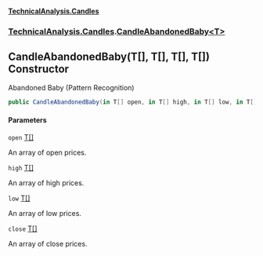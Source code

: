 #### [TechnicalAnalysis\.Candles](Atypical.TechnicalAnalysis.Candles.md 'Atypical\.TechnicalAnalysis\.Candles')
### [TechnicalAnalysis\.Candles](Atypical.TechnicalAnalysis.Candles.md#TechnicalAnalysis.Candles 'TechnicalAnalysis\.Candles').[CandleAbandonedBaby&lt;T&gt;](CandleAbandonedBaby_T_.md 'TechnicalAnalysis\.Candles\.CandleAbandonedBaby\<T\>')

## CandleAbandonedBaby\(T\[\], T\[\], T\[\], T\[\]\) Constructor

Abandoned Baby \(Pattern Recognition\)

```csharp
public CandleAbandonedBaby(in T[] open, in T[] high, in T[] low, in T[] close);
```
#### Parameters

<a name='TechnicalAnalysis.Candles.CandleAbandonedBaby_T_.CandleAbandonedBaby(T[],T[],T[],T[]).open'></a>

`open` [T](CandleAbandonedBaby_T_.md#TechnicalAnalysis.Candles.CandleAbandonedBaby_T_.T 'TechnicalAnalysis\.Candles\.CandleAbandonedBaby\<T\>\.T')[\[\]](https://docs.microsoft.com/en-us/dotnet/api/System.Array 'System\.Array')

An array of open prices\.

<a name='TechnicalAnalysis.Candles.CandleAbandonedBaby_T_.CandleAbandonedBaby(T[],T[],T[],T[]).high'></a>

`high` [T](CandleAbandonedBaby_T_.md#TechnicalAnalysis.Candles.CandleAbandonedBaby_T_.T 'TechnicalAnalysis\.Candles\.CandleAbandonedBaby\<T\>\.T')[\[\]](https://docs.microsoft.com/en-us/dotnet/api/System.Array 'System\.Array')

An array of high prices\.

<a name='TechnicalAnalysis.Candles.CandleAbandonedBaby_T_.CandleAbandonedBaby(T[],T[],T[],T[]).low'></a>

`low` [T](CandleAbandonedBaby_T_.md#TechnicalAnalysis.Candles.CandleAbandonedBaby_T_.T 'TechnicalAnalysis\.Candles\.CandleAbandonedBaby\<T\>\.T')[\[\]](https://docs.microsoft.com/en-us/dotnet/api/System.Array 'System\.Array')

An array of low prices\.

<a name='TechnicalAnalysis.Candles.CandleAbandonedBaby_T_.CandleAbandonedBaby(T[],T[],T[],T[]).close'></a>

`close` [T](CandleAbandonedBaby_T_.md#TechnicalAnalysis.Candles.CandleAbandonedBaby_T_.T 'TechnicalAnalysis\.Candles\.CandleAbandonedBaby\<T\>\.T')[\[\]](https://docs.microsoft.com/en-us/dotnet/api/System.Array 'System\.Array')

An array of close prices\.